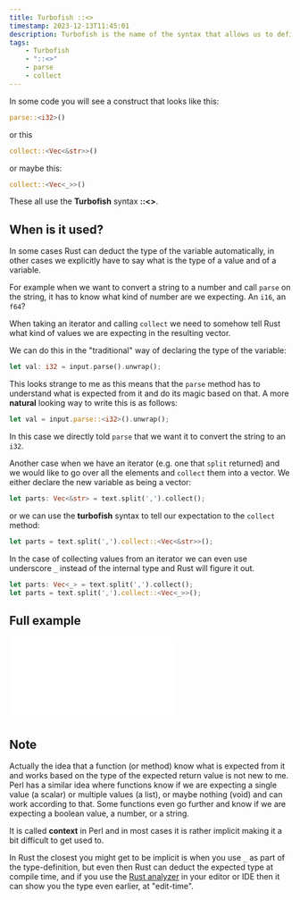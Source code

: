 ```yaml
---
title: Turbofish ::<>
timestamp: 2023-12-13T11:45:01
description: Turbofish is the name of the syntax that allows us to define a type in the function call.
tags:
    - Turbofish
    - "::<>"
    - parse
    - collect
---
```


In some code you will see a construct that looks like this:

```rust
parse::<i32>()
```

or this

```rust
collect::<Vec<&str>>()
```

or maybe this:

```rust
collect::<Vec<_>>()
```

These all use the **Turbofish** syntax **::<>**.

## When is it used?

In some cases Rust can deduct the type of the variable automatically, in other cases we explicitly have to say what is the type
of a value and of a variable.

For example when we want to convert a string to a number and call `parse` on the string, it has to know what kind of number are we expecting.
An `i16`, an `f64`?

When taking an iterator and calling `collect` we need to somehow tell Rust what kind of values we are expecting in the resulting vector.

We can do this in the "traditional" way of declaring the type of the variable:

```rust
let val: i32 = input.parse().unwrap();
```

This looks strange to me as this means that the `parse` method has to understand what is expected from it and do its magic based on that.
A more **natural** looking way to write this is as follows:

```rust
let val = input.parse::<i32>().unwrap();
```

In this case we directly told `parse` that we want it to convert the string to an `i32`.


Another case when we have an iterator (e.g. one that `split` returned) and we would like to go over all the elements and `collect` them into a vector.
We either declare the new variable as being a vector:

```rust
let parts: Vec<&str> = text.split(',').collect();
```

or we can use the **turbofish** syntax to tell our expectation to the `collect` method:

```rust
let parts = text.split(',').collect::<Vec<&str>>();
```

In the case of collecting values from an iterator we can even use underscore `_` instead of the internal type and Rust will figure it out.

```rust
let parts: Vec<_> = text.split(',').collect();
let parts = text.split(',').collect::<Vec<_>>();
```

## Full example


![](examples/turbofish/src/main.rs)

## Note

Actually the idea that a function (or method) know what is expected from it and works based on the type of the expected return value is not new to me.
Perl has a similar idea where functions know if we are expecting a single value (a scalar) or multiple values (a list), or maybe nothing (void)
and can work according to that. Some functions even go further and know if we are expecting a boolean value, a number, or a string.

It is called **context** in Perl and in most cases it is rather implicit making it a bit difficult to get used to.

In Rust the closest you might get to be implicit is when you use `_` as part of the type-definition, but even then Rust can deduct the expected type at compile time,
and if you use the [Rust analyzer](https://rust-analyzer.github.io/) in your editor or IDE then it can show you the type even earlier, at "edit-time".


